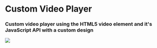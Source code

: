 # Custom Video Player

### Custom video player using the HTML5 video element and it's JavaScript API with a custom design

![](img/gif.gif)
